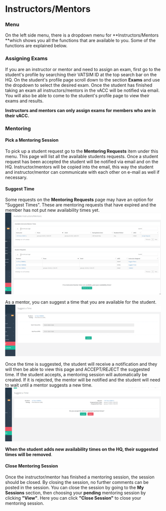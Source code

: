 # Instructors/Mentors

### Menu

On the left side menu, there is a dropdown menu for **Instructors/Mentors **which shows you all the functions that are available to you. Some of the functions are explained below.

### Assigning Exams

If you are an instructor or mentor and need to assign an exam, first go to the student's profile by searching their VATSIM ID at the top search bar on the HQ. On the student's profile page scroll down to the section **Exams** and use the dropdown to select the desired exam. Once the student has finished taking an exam all instructors/mentors in the vACC will be notified via email. You will also be able to come to the student's profile page to view their exams and results.

**Instructors and mentors can only assign exams for members who are in their vACC.**

### Mentoring
#### Pick a Mentoring Session

To pick up a student request go to the **Mentoring Requests** item under this menu. This page will list all the available students requests. Once a student request has been accepted the student will be notified via email and on the HQ. Instructor/mentors will be copied into the email, this way the student and instructor/mentor can communicate with each other on e-mail as well if necessary.

#### Suggest Time
Some requests on the **Mentoring Requests** page may have an option for "Suggest Times". These are mentoring requests that have expired and the member has not put new availability times yet. 
![](/assets/suggesttime1.PNG)

As a mentor, you can suggest a time that you are available for the student.
![](/assets/suggesttime2.PNG)

Once the time is suggested, the student will receive a notification and they will then be able to view this page and ACCEPT/REJECT the suggested time. If the student accepts, a mentoring session will automatically be created. If it is rejected, the mentor will be notified and the student will need to wait until a mentor suggests a new time.
![](/assets/suggesttime3.PNG)

**When the student adds new availability times on the HQ, their suggested times will be removed**.

#### Close Mentoring Session
Once the instructor/mentor has finished a mentoring session, the session should be closed. By closing the session, no further comments can be posted in the session. You can close the session by going to the **My Sessions** section, then choosing your **pending** mentoring session by clicking **"View"**. Here you can click **"Close Session"** to close your mentoring session.
